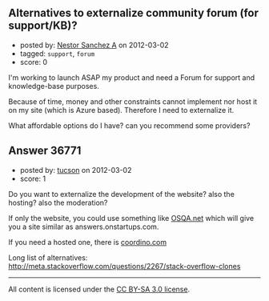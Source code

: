 ## Alternatives to externalize community forum (for support/KB)?

- posted by: [Nestor Sanchez A](https://stackexchange.com/users/-1/1476-nestor-sanchez-a) on 2012-03-02
- tagged: `support`, `forum`
- score: 0

I'm working to launch ASAP my product and need a Forum for support and knowledge-base purposes.

Because of time, money and other constraints cannot implement nor host it on my site (which is Azure based). Therefore I need to externalize it.

What affordable options do I have? can you recommend some providers?


## Answer 36771

- posted by: [tucson](https://stackexchange.com/users/-1/2407-tucson) on 2012-03-02
- score: 1

<p>Do you want to externalize the development of the website? also the hosting? also the moderation?</p>

<p>If only the website, you could use something like <a href="http://OSQA.net" rel="nofollow">OSQA.net</a> which will give you a site similar as answers.onstartups.com.</p>

<p>If you need a hosted one, there is <a href="http://coordino.com" rel="nofollow">coordino.com</a></p>

<p>Long list of alternatives: <a href="http://meta.stackoverflow.com/questions/2267/stack-overflow-clones">http://meta.stackoverflow.com/questions/2267/stack-overflow-clones</a></p>




---

All content is licensed under the [CC BY-SA 3.0 license](https://creativecommons.org/licenses/by-sa/3.0/).
